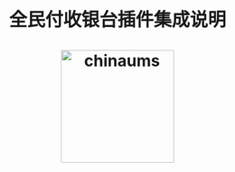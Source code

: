 <h1 align="center">
  <center><font size="6">全民付收银台插件集成说明</font></center>
	<br/>
	<img width="200" src="https://www.chinaums.com/chinaums/images/logo.png" alt="chinaums">
	<br/>
</h1>